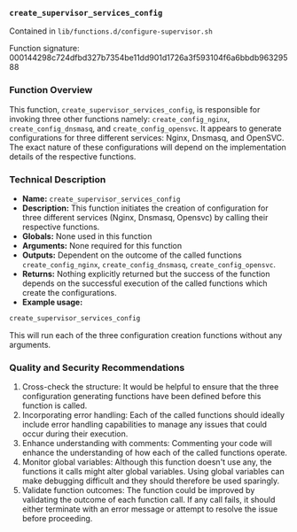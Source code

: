 ### `create_supervisor_services_config `

Contained in `lib/functions.d/configure-supervisor.sh`

Function signature: 000144298c724dfbd327b7354be11dd901d1726a3f593104f6a6bbdb96329588

### Function Overview 

This function, `create_supervisor_services_config`, is responsible for invoking three other functions namely: `create_config_nginx`, `create_config_dnsmasq`, and `create_config_opensvc`. It appears to generate configurations for three different services: Nginx, Dnsmasq, and OpenSVC. The exact nature of these configurations will depend on the implementation details of the respective functions. 

### Technical Description

- **Name:** `create_supervisor_services_config`
- **Description:** This function initiates the creation of configuration for three different services (Nginx, Dnsmasq, Opensvc) by calling their respective functions.
- **Globals:** None used in this function
- **Arguments:** None required for this function
- **Outputs:** Dependent on the outcome of the called functions `create_config_nginx`, `create_config_dnsmasq`, `create_config_opensvc`.
- **Returns:** Nothing explicitly returned but the success of the function depends on the successful execution of the called functions which create the configurations.
- **Example usage:** 

```bash
create_supervisor_services_config
```

This will run each of the three configuration creation functions without any arguments.

### Quality and Security Recommendations

1. Cross-check the structure: It would be helpful to ensure that the three configuration generating functions have been defined before this function is called.
2. Incorporating error handling: Each of the called functions should ideally include error handling capabilities to manage any issues that could occur during their execution.
3. Enhance understanding with comments: Commenting your code will enhance the understanding of how each of the called functions operate.
4. Monitor global variables: Although this function doesn't use any, the functions it calls might alter global variables. Using global variables can make debugging difficult and they should therefore be used sparingly.
5. Validate function outcomes: The function could be improved by validating the outcome of each function call. If any call fails, it should either terminate with an error message or attempt to resolve the issue before proceeding.

